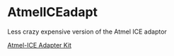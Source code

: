 # AtmelICEadapt
 Less crazy expensive version of the Atmel ICE adaptor 
 
[Atmel-ICE Adapter Kit](https://www.microchip.com/DevelopmentTools/ProductDetails/PartNO/ATATMEL-ICE-ADPT)

